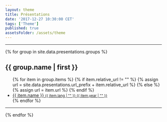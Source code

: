 ```yaml
---
layout: theme
title: Présentations
date: '2017-12-27 10:30:00 CET'
tags: ['Theme']
published: true
assetsFolder: /assets/theme
---
```


<!--
<div class="tags-expo">
  <div class="tags-expo-list">
    {% for group in site.data.presentations.groups  %}
      <a href="#{{ group.name | slugify }}" class="post-tag">{{ group.name }} </a>
      {% unless forloop.last %},{% endunless %}
    {% endfor %}
  </div>
  <hr/>
</div>
-->

  <hr/>
  <div class="tags-expo-section">
    {% for group in site.data.presentations.groups  %}
    <h2 id="{{ group.name | slugify }}">{{ group.name | first }}</h2>
    <ul class="tags-expo-posts">
      {% for item in group.items %}
        {% if item.relative_url != "" %}
          {% assign url = site.data.presentations.url_prefix + item.relative_url %}
        {% else %}
          {% assign url = item.url %}
        {% endif %}
        <a class="post-title" href="{{ url }}">
        <li>
          {{ item.name }}
        <small class="post-date">{{ item.lang | "" }} {{ item.year | "" }}</small>
        </li>
        </a>
      {% endfor %}
    </ul>
    <hr/>
    {% endfor %}
  </div>
